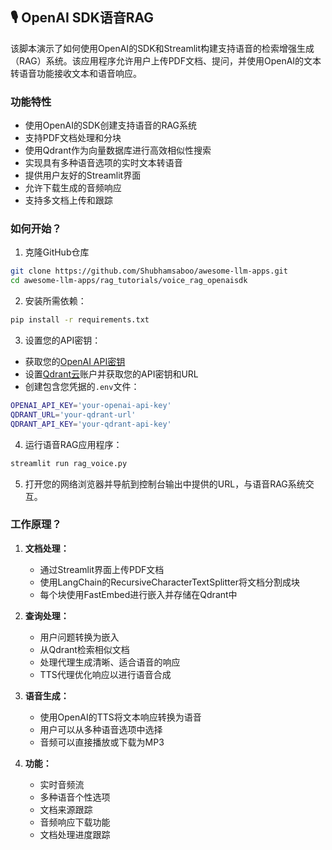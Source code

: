 ## 🎙️ OpenAI SDK语音RAG

该脚本演示了如何使用OpenAI的SDK和Streamlit构建支持语音的检索增强生成（RAG）系统。该应用程序允许用户上传PDF文档、提问，并使用OpenAI的文本转语音功能接收文本和语音响应。

### 功能特性

- 使用OpenAI的SDK创建支持语音的RAG系统
- 支持PDF文档处理和分块
- 使用Qdrant作为向量数据库进行高效相似性搜索
- 实现具有多种语音选项的实时文本转语音
- 提供用户友好的Streamlit界面
- 允许下载生成的音频响应
- 支持多文档上传和跟踪

### 如何开始？

1. 克隆GitHub仓库
```bash
git clone https://github.com/Shubhamsaboo/awesome-llm-apps.git
cd awesome-llm-apps/rag_tutorials/voice_rag_openaisdk
```

2. 安装所需依赖：
```bash
pip install -r requirements.txt
```

3. 设置您的API密钥：
- 获取您的[OpenAI API密钥](https://platform.openai.com/)
- 设置[Qdrant云](https://cloud.qdrant.io/)账户并获取您的API密钥和URL
- 创建包含您凭据的`.env`文件：
```bash
OPENAI_API_KEY='your-openai-api-key'
QDRANT_URL='your-qdrant-url'
QDRANT_API_KEY='your-qdrant-api-key'
```

4. 运行语音RAG应用程序：
```bash
streamlit run rag_voice.py
```

5. 打开您的网络浏览器并导航到控制台输出中提供的URL，与语音RAG系统交互。

### 工作原理？

1. **文档处理：** 
   - 通过Streamlit界面上传PDF文档
   - 使用LangChain的RecursiveCharacterTextSplitter将文档分割成块
   - 每个块使用FastEmbed进行嵌入并存储在Qdrant中

2. **查询处理：**
   - 用户问题转换为嵌入
   - 从Qdrant检索相似文档
   - 处理代理生成清晰、适合语音的响应
   - TTS代理优化响应以进行语音合成

3. **语音生成：**
   - 使用OpenAI的TTS将文本响应转换为语音
   - 用户可以从多种语音选项中选择
   - 音频可以直接播放或下载为MP3

4. **功能：**
   - 实时音频流
   - 多种语音个性选项
   - 文档来源跟踪
   - 音频响应下载功能
   - 文档处理进度跟踪
